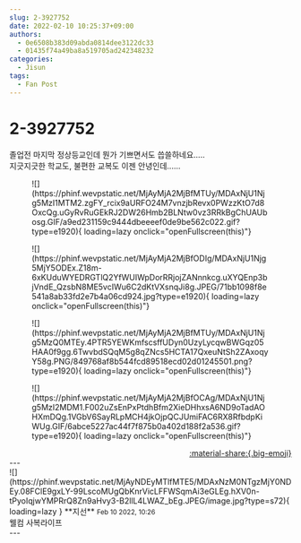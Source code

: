```yaml
---
slug: 2-3927752
date: 2022-02-10 10:25:37+09:00
authors:
  - 0e6508b383d09abda0814dee3122dc33
  - 01435f74a49ba8a519705ad242348232
categories:
  - Jisun
tags:
  - Fan Post
---
```


# 2-3927752

<div class="post-container" markdown="1">
<div class="content-container md-sidebar__scrollwrap" markdown="1">

졸업전 마지막 정상등교인데 뭔가 기쁘면서도 씁쓸하네요.....<br>지긋지긋한 학교도, 불편한 교복도 이젠 안녕인데......
<figure markdown="1">
![](https://phinf.wevpstatic.net/MjAyMjA2MjBfMTUy/MDAxNjU1Njg5MzI1MTM2.zgFY_rcix9aURFO24M7vnzjbRevx0PWzzKtO7d8OxcQg.uGyRvRuGEkRJ2DW26Hmb2BLNtw0vz3RRkBgChUAUbosg.GIF/a9ed231159c9444dbeeeef0de9be562c022.gif?type=e1920){ loading=lazy onclick="openFullscreen(this)"}
</figure>

<figure markdown="1">
![](https://phinf.wevpstatic.net/MjAyMjA2MjBfODIg/MDAxNjU1Njg5MjY5ODEx.Z18m-6xKUduWYEDRGTlQ2YfWUIWpDorRRjojZANnnkcg.uXYQEnp3bjVndE_QzsbN8ME5vcIWu6C2dKtVXsnqJi8g.JPEG/71bb1098f8e541a8ab33fd2e7b4a06cd924.jpg?type=e1920){ loading=lazy onclick="openFullscreen(this)"}
</figure>

<figure markdown="1">
![](https://phinf.wevpstatic.net/MjAyMjA2MjBfMTUy/MDAxNjU1Njg5MzQ0MTEy.4PTR5YEWKmfscsffUDyn0UzyLycqwBWGqz05HAA0f9gg.6TwvbdSQqM5g8qZNcs5HCTA17QxeuNtSh2ZAxoqyY58g.PNG/849768af8b544fcd89518ecd02d01245501.png?type=e1920){ loading=lazy onclick="openFullscreen(this)"}
</figure>

<figure markdown="1">
![](https://phinf.wevpstatic.net/MjAyMjA2MjBfOCAg/MDAxNjU1Njg5MzI2MDM1.F002uZsEnPxPtdhBfm2XieDHhxsA6ND9oTadAOHXmDQg.1VGbV6SayRLpMCH4jkOjpQCJUmiFAC6RX8RfbdpKiWUg.GIF/6abce5227ac44f7f875b0a402d188f2a536.gif?type=e1920){ loading=lazy onclick="openFullscreen(this)"}
</figure>


</div>
</div>

<div style="text-align: right;" markdown="1">
<a href="https://weverse.io/fromis9/fanpost/2-3927752" style="text-align: right;">:material-share:{.big-emoji}</a>
</div>
---

<div class="comments-container md-sidebar__scrollwrap" markdown="1">
<div class="comment" markdown="1">
<div class='id-container' markdown="1">
![](https://phinf.wevpstatic.net/MjAyNDEyMTlfMTE5/MDAxNzM0NTgzMjY0NDEy.08FClE9gxLY-99LscoMUgQbKnrVicLFFWSqmAi3eGLEg.hXV0n-tPyoIqjwYMPRrQ8Zn9aHvy3-B2llL4LWAZ_bEg.JPEG/image.jpg?type=s72){ loading=lazy }
**<span class="artist">지선</span>** <small>Feb 10 2022, 10:26</small><br>
</div>
<div class='comment-body' markdown="1">
웰컴 사복라이프
</div>
</div>
</div>
---
